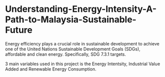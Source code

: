 # Understanding-Energy-Intensity-A-Path-to-Malaysia-Sustainable-Future
Energy efficiency plays a crucial role in sustainable development to achieve one of the United Nations Sustainable Development Goals (SDGs), affordable and clean energy. Specifically, SDG 7.3.1 targets.

3 main variables used in this project is the Energy Intentsity, Industrial Value Added and Renewable Energy Consumption.
